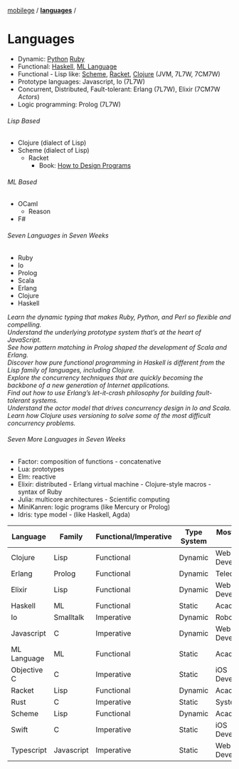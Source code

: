 [mobilege](https://github.com/mobilege/mobilege.github.io/blob/master/README.md) / 
[**languages**](https://github.com/mobilege/mobilege.github.io/blob/master/languages.md) / 

# Languages
- Dynamic: [Python](https://github.com/mobilege/data-science/blob/master/python.md) 
[Ruby](https://github.com/mobilege/ruby/blob/master/README.md) 
- Functional: 
[Haskell](https://github.com/mobilege/haskell/blob/master/README.md),
[ML Language](https://github.com/mobilege/ml-language/blob/master/README.md)
- Functional - Lisp like: 
[Scheme](https://en.wikipedia.org/wiki/Scheme_(programming_language)), 
[Racket](https://en.wikipedia.org/wiki/Racket_(programming_language)), 
[Clojure](https://en.wikipedia.org/wiki/Clojure) (JVM, 7L7W, 7CM7W)
- Prototype languages: Javascript, Io (7L7W)
- Concurrent, Distributed, Fault-tolerant: Erlang (7L7W), Elixir (7CM7W *Actors*)
- Logic programming: Prolog (7L7W)

###### Lisp Based
- Clojure (dialect of Lisp)
- Scheme (dialect of Lisp)
  - Racket
    - Book: [How to Design Programs](https://htdp.org/2022-8-7/Book/index.html)

###### ML Based
- OCaml
  - Reason   
- F#

###### Seven Languages in Seven Weeks
- Ruby
- Io
- Prolog
- Scala
- Erlang
- Clojure
- Haskell

*Learn the dynamic typing that makes Ruby, Python, and Perl so flexible and compelling.\
Understand the underlying prototype system that’s at the heart of JavaScript.\
See how pattern matching in Prolog shaped the development of Scala and Erlang.\
Discover how pure functional programming in Haskell is different from the Lisp family of languages, including Clojure.\
Explore the concurrency techniques that are quickly becoming the backbone of a new generation of Internet applications.\
Find out how to use Erlang’s let-it-crash philosophy for building fault-tolerant systems.\
Understand the actor model that drives concurrency design in Io and Scala.\
Learn how Clojure uses versioning to solve some of the most difficult concurrency problems.*

###### Seven More Languages in Seven Weeks
- Factor: composition of functions -  concatenative
- Lua: prototypes
- Elm: reactive
- Elixir: distributed - Erlang virtual machine - Clojure-style macros - syntax of Ruby
- Julia: multicore architectures - Scientific computing
- MiniKanren: logic programs (like Mercury or Prolog)
- Idris: type model - (like Haskell, Agda)


<!-- Create a markdown table of popular programming languages. Order them alphabetically by language. Include languages Objective C, Swift, Erlang, Elixir,  Scheme, Racket, Clojure, Haskell, ML Language, Io, Rust, Javascript, Typescript. -->

| Language | Family |  Functional/Imperative | Type System | Mostly used in  | Wiki Link |
| -------- | ------ | --------------------- | ----------- | --------------- | ---------- |
| Clojure | Lisp  | Functional            | Dynamic     | Web Development | [Clojure](https://en.wikipedia.org/wiki/Clojure) |
| Erlang  | Prolog | Functional            | Dynamic     | Telecoms       | [Erlang](https://en.wikipedia.org/wiki/Erlang_(programming_language)) |
| Elixir  | Lisp  | Functional            | Dynamic     | Web Development | [Elixir](https://en.wikipedia.org/wiki/Elixir_(programming_language)) |
| Haskell | ML    | Functional            | Static      | Academia       | [Haskell](https://en.wikipedia.org/wiki/Haskell_(programming_language)) |
| Io      | Smalltalk | Imperative          | Dynamic     | Robotics       | [Io](https://en.wikipedia.org/wiki/Io_(programming_language)) |
| Javascript | C | Imperative            | Dynamic     | Web Development | [Javascript](https://en.wikipedia.org/wiki/JavaScript) |
| ML Language | ML | Functional            | Static      | Academia       | [ML Language](https://en.wikipedia.org/wiki/ML_(programming_language)) |
| Objective C | C | Imperative            | Static      | iOS Development | [Objective C](https://en.wikipedia.org/wiki/Objective-C) |
| Racket | Lisp  | Functional            | Dynamic     | Academia       | [Racket](https://en.wikipedia.org/wiki/Racket_(programming_language)) |
| Rust   | C     | Imperative            | Static      | Systems        | [Rust](https://en.wikipedia.org/wiki/Rust_(programming_language)) |
| Scheme | Lisp  | Functional            | Dynamic     | Academia       | [Scheme](https://en.wikipedia.org/wiki/Scheme_(programming_language)) |
| Swift  | C     | Imperative            | Static      | iOS Development | [Swift](https://en.wikipedia.org/wiki/Swift_(programming_language)) |
| Typescript | Javascript | Imperative    | Static      | Web Development | [Typescript](https://en.wikipedia.org/wiki/TypeScript) |
